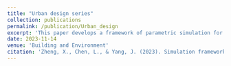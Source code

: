 ```yaml
---
title: "Urban design series"
collection: publications
permalink: /publication/Urban_design
excerpt: 'This paper develops a framework of parametric simulation for design guidance of urban streets.'
date: 2023-11-14
venue: 'Building and Environment'
citation: 'Zheng, X., Chen, L., & Yang, J. (2023). Simulation framework for early design guidance of urban streets to improve outdoor thermal comfort and building energy efficiency in summer. Building and Environment, 228, 109815.'
---
```








